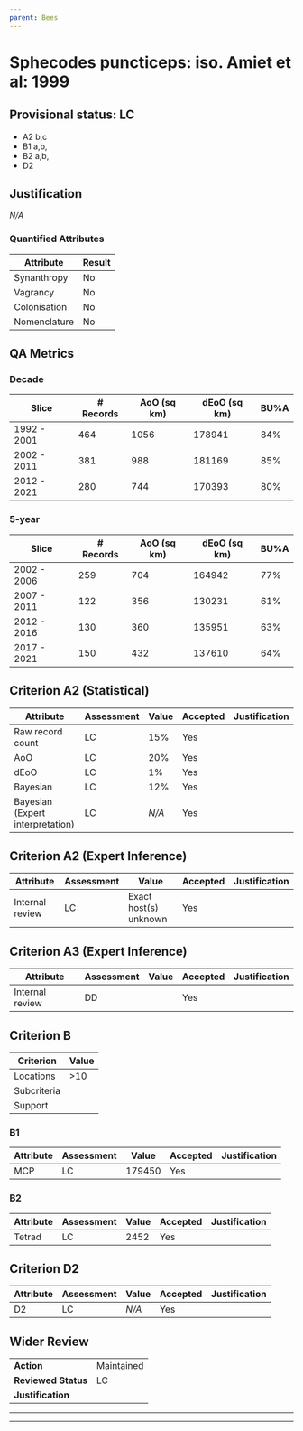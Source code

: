 ```yaml
---
parent: Bees
---
```

# Sphecodes puncticeps: iso. Amiet et al: 1999
## Provisional status: LC
- A2 b,c
- B1 a,b, 
- B2 a,b, 
- D2

## Justification
*N/A*
### Quantified Attributes
|Attribute|Result|
|---|---|
|Synanthropy|No|
|Vagrancy|No|
|Colonisation|No|
|Nomenclature|No|
## QA Metrics
### Decade
| Slice | # Records | AoO (sq km) | dEoO (sq km) |BU%A |
|---|---|---|---|---|
|1992 - 2001|464|1056|178941|84%|
|2002 - 2011|381|988|181169|85%|
|2012 - 2021|280|744|170393|80%|
### 5-year
| Slice | # Records | AoO (sq km) | dEoO (sq km) |BU%A |
|---|---|---|---|---|
|2002 - 2006|259|704|164942|77%|
|2007 - 2011|122|356|130231|61%|
|2012 - 2016|130|360|135951|63%|
|2017 - 2021|150|432|137610|64%|
## Criterion A2 (Statistical)
|Attribute|Assessment|Value|Accepted|Justification
|---|---|---|---|---|
|Raw record count|LC|15%|Yes||
|AoO|LC|20%|Yes||
|dEoO|LC|1%|Yes||
|Bayesian|LC|12%|Yes||
|Bayesian (Expert interpretation)|LC|*N/A*|Yes||
## Criterion A2 (Expert Inference)
|Attribute|Assessment|Value|Accepted|Justification
|---|---|---|---|---|
|Internal review|LC|Exact host(s) unknown|Yes||
## Criterion A3 (Expert Inference)
|Attribute|Assessment|Value|Accepted|Justification
|---|---|---|---|---|
|Internal review|DD||Yes||
## Criterion B
|Criterion| Value|
|---|---|
|Locations|>10|
|Subcriteria||
|Support||
### B1
|Attribute|Assessment|Value|Accepted|Justification
|---|---|---|---|---|
|MCP|LC|179450|Yes||
### B2
|Attribute|Assessment|Value|Accepted|Justification
|---|---|---|---|---|
|Tetrad|LC|2452|Yes||
## Criterion D2
|Attribute|Assessment|Value|Accepted|Justification
|---|---|---|---|---|
|D2|LC|*N/A*|Yes||
## Wider Review
|  |  |
|---|---|
|**Action**|Maintained|
|**Reviewed Status**|LC|
|**Justification**||
---
 ---
 <br><br>
 
